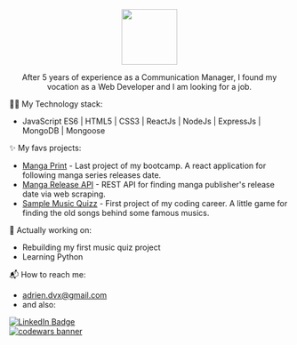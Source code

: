 <div id="header" align="center">
  <img src="https://media.giphy.com/media/xTiIzJSKB4l7xTouE8/giphy.gif" width=100"/>
</div>

<div id"=presentation" algin="center">

<p align="center"> After 5 years of experience as a Communication Manager, I found my vocation as a Web Developer and I am looking for a job.</p> 

👨‍💻 My Technology stack:
- JavaScript ES6 | HTML5 | CSS3 | ReactJs | NodeJs | ExpressJs | MongoDB | Mongoose 

✨ My favs projects:
- [Manga Print] - Last project of my bootcamp. A react application for following manga series releases date. 
- [Manga Release API] - REST API for finding manga publisher's release date via web scraping.
- [Sample Music Quizz] - First project of my coding career. A little game for finding the old songs behind some famous musics.

🚧 Actually working on: 
- Rebuilding my first music quiz project
- Learning Python                                
                 
📬 How to reach me:
- adrien.dvx@gmail.com
- and also:
<div id="in">                 
<a href="https://www.linkedin.com/in/adrien-deveaux/">                 
  <img src="https://img.shields.io/badge/LinkedIn-blue?logo=linkedin&logoColor=white&style=for-the-badge" alt="LinkedIn Badge" />
</a>
                                                                                                                              </div>                                                                                                                              <div id="codewars">
<a href="https://www.codewars.com/users/Adriendev">                                   
<img src="https://www.codewars.com/users/Adriendev/badges/small" alt="codewars banner" />                                                                                    </a>                                                                                      
                                                                                      </div>


[Manga Print]: https://manga-print.netlify.app/
[Manga Release API]: https://documenter.getpostman.com/view/21225621/UzBjs8Hf
[Sample Music Quizz]: https://adriendev.github.io/Sampling-Music-Quizz/
